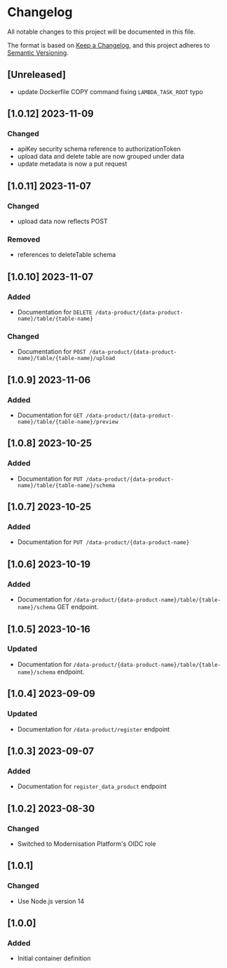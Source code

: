 <!-- markdownlint-disable MD003 -->

# Changelog

All notable changes to this project will be documented in this file.

The format is based on [Keep a Changelog](https://keepachangelog.com/en/1.0.0/),
and this project adheres to [Semantic Versioning](https://semver.org/spec/v2.0.0.html).

## [Unreleased]

- update Dockerfile COPY command fixing `LAMBDA_TASK_ROOT` typo

## [1.0.12] 2023-11-09

### Changed

- apiKey security schema reference to authorizationToken
- upload data and delete table are now grouped under data
- update metadata is now a put request

## [1.0.11] 2023-11-07

### Changed

- upload data now reflects POST

### Removed

- references to deleteTable schema

## [1.0.10] 2023-11-07

### Added

- Documentation for `DELETE /data-product/{data-product-name}/table/{table-name}`

### Changed

- Documentation for `POST /data-product/{data-product-name}/table/{table-name}/upload`

## [1.0.9] 2023-11-06

### Added

- Documentation for `GET /data-product/{data-product-name}/table/{table-name}/preview`

## [1.0.8] 2023-10-25

### Added

- Documentation for `PUT /data-product/{data-product-name}/table/{table-name}/schema`

## [1.0.7] 2023-10-25

### Added

- Documentation for `PUT /data-product/{data-product-name}`

## [1.0.6] 2023-10-19

### Added

- Documentation for `/data-product/{data-product-name}/table/{table-name}/schema`
  GET endpoint.

## [1.0.5] 2023-10-16

### Updated

- Documentation for `/data-product/{data-product-name}/table/{table-name}/schema`
  endpoint.

## [1.0.4] 2023-09-09

### Updated

- Documentation for `/data-product/register` endpoint

## [1.0.3] 2023-09-07

### Added

- Documentation for `register_data_product` endpoint

## [1.0.2] 2023-08-30

### Changed

- Switched to Modernisation Platform's OIDC role

## [1.0.1]

### Changed

- Use Node.js version 14

## [1.0.0]

### Added

- Initial container definition
